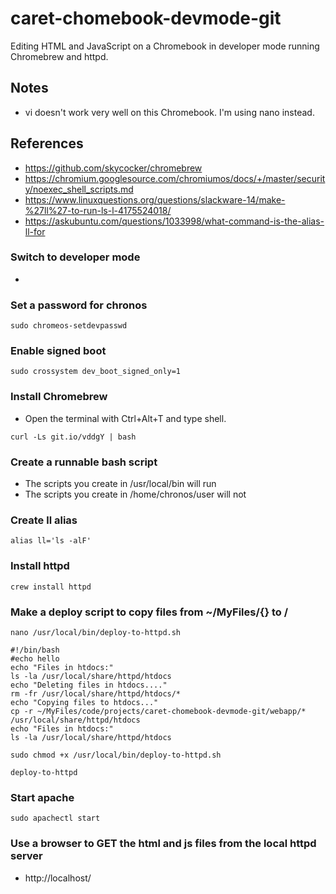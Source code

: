 # caret-chomebook-devmode-git

Editing HTML and JavaScript on a Chromebook in developer mode running Chromebrew and httpd.

## Notes
* vi doesn't work very well on this Chromebook. I'm using nano instead. 

## References
* https://github.com/skycocker/chromebrew
* https://chromium.googlesource.com/chromiumos/docs/+/master/security/noexec_shell_scripts.md
* https://www.linuxquestions.org/questions/slackware-14/make-%27ll%27-to-run-ls-l-4175524018/
* https://askubuntu.com/questions/1033998/what-command-is-the-alias-ll-for


### Switch to developer mode
* 

### Set a password for chronos
```
sudo chromeos-setdevpasswd
```
### Enable signed boot
```
sudo crossystem dev_boot_signed_only=1
```

### Install Chromebrew
* Open the terminal with Ctrl+Alt+T and type shell.
```
curl -Ls git.io/vddgY | bash
```

### Create a runnable bash script
* The scripts you create in /usr/local/bin will run
* The scripts you create in /home/chronos/user will not

### Create ll alias
```
alias ll='ls -alF'
```

### Install httpd
```
crew install httpd
```

### Make a deploy script to copy files from ~/MyFiles/{} to /
```
nano /usr/local/bin/deploy-to-httpd.sh
```
```
#!/bin/bash
#echo hello
echo "Files in htdocs:"
ls -la /usr/local/share/httpd/htdocs
echo "Deleting files in htdocs...."
rm -fr /usr/local/share/httpd/htdocs/*
echo "Copying files to htdocs..."
cp -r ~/MyFiles/code/projects/caret-chomebook-devmode-git/webapp/* /usr/local/share/httpd/htdocs
echo "Files in htdocs:"
ls -la /usr/local/share/httpd/htdocs
```
```
sudo chmod +x /usr/local/bin/deploy-to-httpd.sh
```
```
deploy-to-httpd
```
### Start apache
```
sudo apachectl start
```
### Use a browser to GET the html and js files from the local httpd server
* http://localhost/

